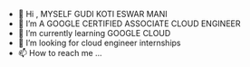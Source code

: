 - 👋 Hi , MYSELF GUDI KOTI ESWAR MANI
- 👀 I’m A GOOGLE CERTIFIED ASSOCIATE CLOUD ENGINEER 
- 🌱 I’m currently learning GOOGLE CLOUD 
- 💞️ I’m looking for cloud engineer internships
- 📫 How to reach me ...

<!---
Gkemhcs/Gkemhcs is a ✨ special ✨ repository because its `README.md` (this file) appears on your GitHub profile.
You can click the Preview link to take a look at your changes.
--->
